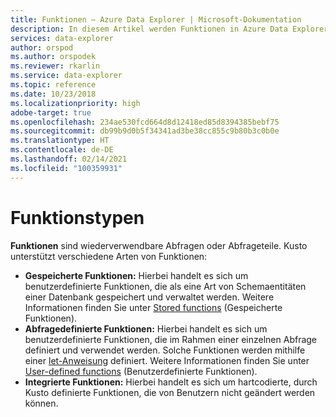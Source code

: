 ```yaml
---
title: Funktionen – Azure Data Explorer | Microsoft-Dokumentation
description: In diesem Artikel werden Funktionen in Azure Data Explorer beschrieben.
services: data-explorer
author: orspod
ms.author: orspodek
ms.reviewer: rkarlin
ms.service: data-explorer
ms.topic: reference
ms.date: 10/23/2018
ms.localizationpriority: high
adobe-target: true
ms.openlocfilehash: 234ae530fcd664d8d12418ed85d8394385bebf75
ms.sourcegitcommit: db99b9d0b5f34341ad3be38cc855c9b80b3c0b0e
ms.translationtype: HT
ms.contentlocale: de-DE
ms.lasthandoff: 02/14/2021
ms.locfileid: "100359931"
---
```

# <a name="function-types"></a>Funktionstypen

**Funktionen** sind wiederverwendbare Abfragen oder Abfrageteile. Kusto unterstützt verschiedene Arten von Funktionen:

* **Gespeicherte Funktionen:** Hierbei handelt es sich um benutzerdefinierte Funktionen, die als eine Art von Schemaentitäten einer Datenbank gespeichert und verwaltet werden.
  Weitere Informationen finden Sie unter [Stored functions](../schema-entities/stored-functions.md) (Gespeicherte Funktionen).
* **Abfragedefinierte Funktionen:** Hierbei handelt es sich um benutzerdefinierte Funktionen, die im Rahmen einer einzelnen Abfrage definiert und verwendet werden. Solche Funktionen werden mithilfe einer [let-Anweisung](../letstatement.md) definiert.
  Weitere Informationen finden Sie unter [User-defined functions](./user-defined-functions.md) (Benutzerdefinierte Funktionen).
* **Integrierte Funktionen:** Hierbei handelt es sich um hartcodierte, durch Kusto definierte Funktionen, die von Benutzern nicht geändert werden können.